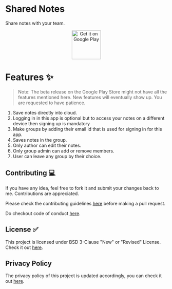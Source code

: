 # Shared Notes
Share notes with your team.

<p align="center">
<a href="https://play.google.com/store/apps/details?id=com.rahuls.sharednotes" target="_blank">
<img src="https://play.google.com/intl/en_us/badges/images/generic/en-play-badge.png" alt="Get it on Google Play" height="90"/></a>
</p>

# Features ✨
> Note: The beta release on the Google Play Store might not have all the features mentioned here. New features will eventually show up. You are requested to have patience.
1. Save notes directly into cloud.
2. Logging in in this app is optional but to access your notes on a different device then signing up is mandatory
3. Make groups by adding their email id that is used for signing in for this app.
4. Saves notes in the group.
5. Only author can edit their notes.
6. Only group admin can add or remove members.
7. User can leave any group by their choice.

## Contributing 💻

If you have any idea, feel free to fork it and submit your changes back to me. Contributions are appreciated.

Please check the contributing guidelines [here](https://github.com/rahulsain/SharedNotes/blob/main/CONTRIBUTING.md) before making a pull request.

Do checkout code of conduct [here](https://github.com/rahulsain/SharedNotes/blob/main/CODE_OF_CONDUCT.md).

## License ✅

This project is licensed under BSD 3-Clause "New" or "Revised" License. Check it out [here](https://github.com/rahulsain/SharedNotes/blob/main/LICENSE).

## Privacy Policy

The privacy policy of this project is updated accordingly, you can check it out [here](https://sharednotes.me/privacy.html).
